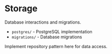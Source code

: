 # Storage 
 
Database interactions and migrations. 
 
- `postgres/` - PostgreSQL implementation 
- `migrations/` - Database migrations 
 
Implement repository pattern here for data access. 
